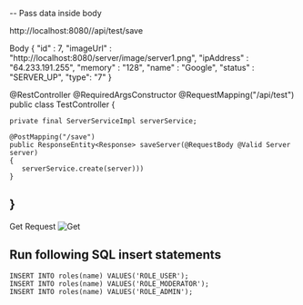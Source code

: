 -- Pass data inside body

http://localhost:8080//api/test/save
    
Body 
{
  "id" : 7,
  "imageUrl" : "http://localhost:8080/server/image/server1.png",
  "ipAddress" : "64.233.191.255",
  "memory" : "128",
  "name" : "Google",
  "status" : "SERVER_UP",
  "type": "7"
}
    
@RestController
@RequiredArgsConstructor
@RequestMapping("/api/test")
public class TestController 
{
	
    private final ServerServiceImpl serverService;
    
    @PostMapping("/save")
    public ResponseEntity<Response> saveServer(@RequestBody @Valid Server server) 
    {
       serverService.create(server)))
    }
}    
------------------------------------------------------------------------------------------------------------------------

Get Request
![Get](https://user-images.githubusercontent.com/57706022/151702664-33fb9e35-3018-4290-a7c5-9c19dfe92f18.png)


## Run following SQL insert statements
```
INSERT INTO roles(name) VALUES('ROLE_USER');
INSERT INTO roles(name) VALUES('ROLE_MODERATOR');
INSERT INTO roles(name) VALUES('ROLE_ADMIN');
```
